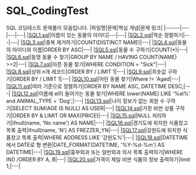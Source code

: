 # SQL_CodingTest
SQL 코딩테스트 문제풀이 모음입니다.
|파일명|문제|핵심 개념|문제 링크|
|------|---|---|---|
|[SQL1.sql](https://github.com/ilmechaJu/SQL_CodingTest/blob/main/solutions/SQL1.sql)|이름이 있는 동물의 아이디|---|---|
|[SQL2.sql](https://github.com/ilmechaJu/SQL_CodingTest/blob/main/solutions/SQL2.sql)|역순 정렬하기|---|---|
|[SQL3.sql](https://github.com/ilmechaJu/SQL_CodingTest/blob/main/solutions/SQL3.sql)|중복 제거하기|COUNT(DISTINCT NAME)|---|
|[SQL4.sql](https://github.com/ilmechaJu/SQL_CodingTest/blob/main/solutions/SQL4.sql)|동물의 아이디와 이름|ORDER BY ASC|---|
|[SQL5.sql](https://github.com/ilmechaJu/SQL_CodingTest/blob/main/solutions/SQL5.sql)|동물 수 구하기|COUNT(*)|---|
|[SQL6.sql](https://github.com/ilmechaJu/SQL_CodingTest/blob/main/solutions/SQL6.sql)|동명 동물 수 찾기|GROUP BY NAME / HAVING COUNT(NAME) >=2|---|
|[SQL7.sql](https://github.com/ilmechaJu/SQL_CodingTest/blob/main/solutions/SQL7.sql)|아픈 동물 찾기|WHERE CONDITION = "Sick"|---|
|[SQL8.sql](https://github.com/ilmechaJu/SQL_CodingTest/blob/main/solutions/SQL8.sql)|상위 n개 레코드|ORDER BY / LIMIT 1|---|
|[SQL9.sql](https://github.com/ilmechaJu/SQL_CodingTest/blob/main/solutions/SQL9.sql)|최솟값 구하기|ORDER BY / LIMIT 1|---|
|[SQL10.sql](https://github.com/ilmechaJu/SQL_CodingTest/blob/main/solutions/SQL10.sql)|어린 동물 찾기|Where != 'Aged|---|
|[SQL11.sql](https://github.com/ilmechaJu/SQL_CodingTest/blob/main/solutions/SQL11.sql)|여러 기준으로 정렬하기|ORDER BY NAME ASC, DATETIME DESC;|---|
|[SQL12.sql](https://github.com/ilmechaJu/SQL_CodingTest/blob/main/solutions/SQL12.sql)|이름에 el이 들어가는 동물 찾기|WHERE lower(NAME) LIKE '%el%' and ANIMAL_TYPE = 'Dog';|---|
|[SQL13.sql](https://github.com/ilmechaJu/SQL_CodingTest/blob/main/solutions/SQL13.sql)|나이 정보가 없는 회원 수 구하기|SELECT SUM(AGE IS NULL) AS USER|---|
|[SQL14.sql](https://github.com/ilmechaJu/SQL_CodingTest/blob/main/solutions/SQL14.sql)|가장 비싼 상품 구하기|ORDER BY & LIMIT OR MAX(PRICE)|---|
|[SQL15.sql](https://github.com/ilmechaJu/SQL_CodingTest/blob/main/solutions/SQL15.sql)|NULL 처리하기|ifnull(name, 'No name') AS NAME|---|
|[SQL16.sql](https://github.com/ilmechaJu/SQL_CodingTest/blob/main/solutions/SQL16.sql)|경기도에 위치한 식품창고 목록 출력|ifnull(name, 'N') AS FREZZER_YN|---|
|[SQL17.sql](https://github.com/ilmechaJu/SQL_CodingTest/blob/main/solutions/SQL17.sql)|강원도에 위치한 식품창고 목록 출력|WHERE ADDRESS LIKE '강원도%'|---|
|[SQL18.sql](https://github.com/ilmechaJu/SQL_CodingTest/blob/main/solutions/SQL18.sql)|DATETIME에서 DATE로 형 변환|DATE_FORMAT(DATETIME, '%Y-%d-%m') AS DATETIME|---|
|[SQL19.sql](https://github.com/ilmechaJu/SQL_CodingTest/blob/main/solutions/SQL19.sql)|흉부외과 또는 일반외과 의사 목록 출력하기|WHERE IN() /ORDER BY A, B|---|
|[SQL20.sql](https://github.com/ilmechaJu/SQL_CodingTest/blob/main/solutions/SQL20.sql)|가격이 제일 비싼 식품의 정보 출력하기|limit 1;|---|